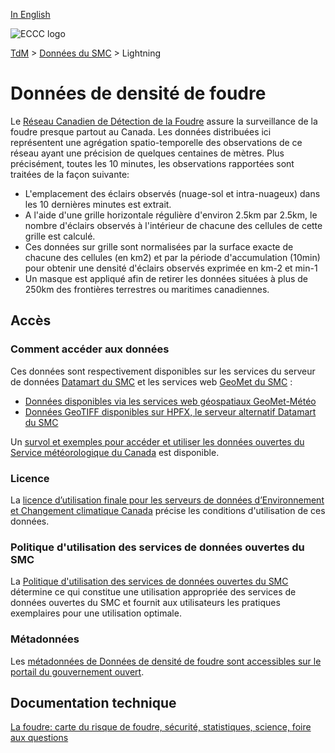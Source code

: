 [In English](readme_lightning_en.md)

![ECCC logo](../../img_eccc-logo.png)

[TdM](../../readme_fr.md) > [Données du SMC](../readme_fr.md) > Lightning

# Données de densité de foudre

Le [Réseau Canadien de Détection de la Foudre](https://www.canada.ca/fr/environnement-changement-climatique/services/foudre/reseau-canadien-detection.html) assure la surveillance de la foudre presque partout au Canada. Les données distribuées ici représentent une agrégation spatio-temporelle des observations de ce réseau ayant une précision de quelques centaines de mètres. Plus précisément, toutes les 10 minutes, les observations rapportées sont traitées de la façon suivante:

* L'emplacement des éclairs observés (nuage-sol et intra-nuageux) dans les 10 dernières minutes est extrait.
* A l'aide d'une grille horizontale régulière d'environ 2.5km par 2.5km, le nombre d'éclairs observés à l'intérieur de chacune des cellules de cette grille est calculé.
* Ces données sur grille sont normalisées par la surface exacte de chacune des cellules (en km2) et par la période d'accumulation (10min) pour obtenir une densité d'éclairs observés exprimée en km-2 et min-1
* Un masque est appliqué afin de retirer les données situées à plus de 250km des frontières terrestres ou maritimes canadiennes.

## Accès

### Comment accéder aux données

Ces données sont respectivement disponibles sur les services du serveur de données [Datamart du SMC](../../msc-datamart/readme_fr.md) et les services web [GeoMet du SMC](../../msc-geomet/readme_fr.md) :

* [Données disponibles via les services web géospatiaux GeoMet-Météo](readme_lightning-geomet_fr.md)
* [Données GeoTIFF disponibles sur HPFX, le serveur alternatif Datamart du SMC](readme_lightning-datamart_fr.md)

Un [survol et exemples pour accéder et utiliser les données ouvertes du Service météorologique du Canada](../../usage/readme_fr.md) est disponible.

### Licence

La [licence d’utilisation finale pour les serveurs de données d’Environnement et Changement climatique Canada](../../licence/readme_fr.md) précise les conditions d'utilisation de ces données.

### Politique d'utilisation des services de données ouvertes du SMC

La [Politique d'utilisation des services de données ouvertes du SMC](../../usage-policy/readme_fr.md) détermine ce qui constitue une utilisation appropriée des services de données ouvertes du SMC et fournit aux utilisateurs les pratiques exemplaires pour une utilisation optimale.

### Métadonnées

Les [métadonnées de Données de densité de foudre sont accessibles sur le portail du gouvernement ouvert](https://open.canada.ca/data/fr/dataset/75dfb8cb-9efc-4c15-bcb5-7562f89517ce).

## Documentation technique

[La foudre: carte du risque de foudre, sécurité, statistiques, science, foire aux questions](https://www.canada.ca/fr/environnement-changement-climatique/services/foudre.html)